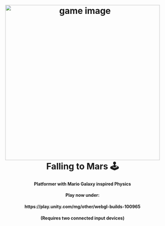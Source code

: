 <h1 align="center">
  <br>
    <img src=".img/game.png" alt="game image" width="500">
  <br>
  Falling to Mars 🕹️ 
  <br>
</h1>

<h4 align="center">Platformer with Mario Galaxy inspired Physics</h4>



<h4 align="center">Play now under:</h4>
<h4 align="center">https://play.unity.com/mg/other/webgl-builds-100965</h4>
<h4 align="center">(Requires two connected input devices)</h4>